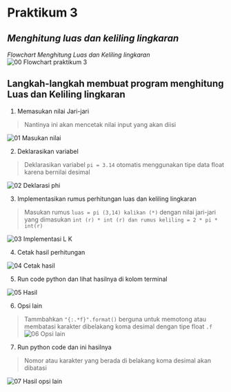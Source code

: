 # Praktikum 3

*Menghitung luas dan keliling lingkaran*
-----------------------------------------------------

*Flowchart Menghitung Luas dan Keliling lingkaran*
![00  Flowchart praktikum 3](https://user-images.githubusercontent.com/115614668/198234232-37ab2dd5-a350-4d53-b5d5-75433db7a2e7.png)

Langkah-langkah membuat program menghitung Luas dan Keliling lingkaran
-----------------------------------------------------

1. Memasukan nilai Jari-jari  
> Nantinya ini akan mencetak nilai input yang akan diisi

![01  Masukan nilai](https://user-images.githubusercontent.com/115614668/198234238-a693ecfe-22e6-45e8-9b65-ed877457c190.png)

2. Deklarasikan variabel
> Deklarasikan variabel `pi = 3.14` otomatis menggunakan tipe data float karena bernilai desimal

![02  Deklarasi phi](https://user-images.githubusercontent.com/115614668/198234242-aeec13af-4b1f-46a7-93ad-95ac9cd261e3.png)

3. Implementasikan rumus perhitungan luas dan keliling lingkaran
> Masukan rumus `luas = pi (3,14) kalikan (*)` dengan nilai jari-jari yang dimasukan `int (r) * int (r) dan rumus keliling = 2 * pi * int(r)`

![03  Implementasi L K](https://user-images.githubusercontent.com/115614668/198234244-481fd733-1a1f-42ff-ada0-0babf2f794e4.png)

4. Cetak hasil perhitungan

![04  Cetak hasil](https://user-images.githubusercontent.com/115614668/198234248-314a6e56-81fc-409d-9f8c-e6e787159875.png)

5. Run code python dan lihat hasilnya di kolom terminal

![05  Hasil](https://user-images.githubusercontent.com/115614668/198234253-006362cd-3437-4500-9a15-4f7194f4be84.png)

6. Opsi lain

> Tammbahkan `"{:.*f}".format()` berguna untuk memotong atau membatasi karakter dibelakang koma desimal dengan tipe float `.f`
![06  Opsi lain](https://user-images.githubusercontent.com/115614668/198234256-f204fb00-099f-49a6-b7ff-98e001446242.png)


7. Run python code dan ini hasilnya
> Nomor atau karakter yang berada di belakang koma desimal akan dibatasi 

![07  Hasil opsi lain](https://user-images.githubusercontent.com/115614668/198234261-4503135a-7c64-46df-a599-5772827ea4e3.png)
